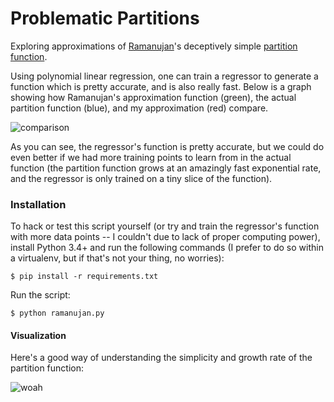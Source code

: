 # Problematic Partitions
Exploring approximations of [Ramanujan](https://en.wikipedia.org/wiki/Srinivasa_Ramanujan)'s deceptively simple [partition function](http://mathworld.wolfram.com/PartitionFunctionP.html).

Using polynomial linear regression, one can train a regressor to generate a function which is pretty accurate, and is also really fast. Below is a graph showing how Ramanujan's approximation function (green), the actual partition function (blue), and my approximation (red) compare.

![comparison](http://puu.sh/oCMQQ/b088085215.png)

As you can see, the regressor's function is pretty accurate, but we could do even better if we had more training points to learn from in the actual function (the partition function grows at an amazingly fast exponential rate, and the regressor is only trained on a tiny slice of the function).

### Installation
To hack or test this script yourself (or try and train the regressor's function with more data points -- I couldn't due to lack of proper computing power), install Python 3.4+ and run the following commands (I prefer to do so within a virtualenv, but if that's not your thing, no worries):
```shell
$ pip install -r requirements.txt
```
Run the script:
```
$ python ramanujan.py
```

#### Visualization
Here's a good way of understanding the simplicity and growth rate of the partition function:

![woah](http://puu.sh/oCNSS/f758d835e8.png)
